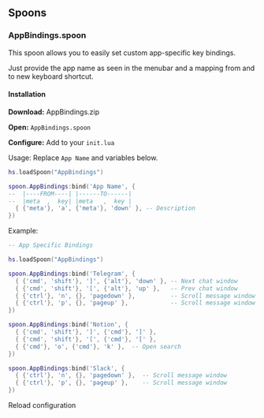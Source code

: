 ## Spoons

### AppBindings.spoon

This spoon allows you to easily set custom app-specific key bindings.

Just provide the app name as seen in the menubar and a mapping from and to new keyboard shortcut.

#### Installation

**Download:** AppBindings.zip

**Open:** `AppBindings.spoon`

**Configure:** Add to your `init.lua`

Usage: Replace `App Name` and variables below.

```lua
hs.loadSpoon("AppBindings")

spoon.AppBindings:bind('App Name', {
--  |----FROM----| |------TO------|
--  |meta  ,  key| |meta   ,  key |
  { {'meta'}, 'a', {'meta'}, 'down' }, -- Description
})
```

Example:

```lua
-- App Specific Bindings

hs.loadSpoon("AppBindings")

spoon.AppBindings:bind('Telegram', {
  { {'cmd', 'shift'}, ']', {'alt'}, 'down' }, -- Next chat window
  { {'cmd', 'shift'}, '[', {'alt'}, 'up' },   -- Prev chat window
  { {'ctrl'}, 'n', {}, 'pagedown' },          -- Scroll message window
  { {'ctrl'}, 'p', {}, 'pageup' },            -- Scroll message window
})

spoon.AppBindings:bind('Notion', {
  { {'cmd', 'shift'}, ']', {'cmd'}, ']' },
  { {'cmd', 'shift'}, '[', {'cmd'}, '[' },
  { {'cmd'}, 'o', {'cmd'}, 'k' },  -- Open search
})

spoon.AppBindings:bind('Slack', {
  { {'ctrl'}, 'n', {}, 'pagedown' },  -- Scroll message window
  { {'ctrl'}, 'p', {}, 'pageup' },    -- Scroll message window
})
```

Reload configuration
